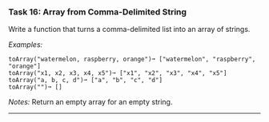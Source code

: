### Task 16: Array from Comma-Delimited String
Write a function that turns a comma-delimited list into an array of strings.

*Examples:*
```
toArray("watermelon, raspberry, orange")➞ ["watermelon", "raspberry", "orange"]
toArray("x1, x2, x3, x4, x5")➞ ["x1", "x2", "x3", "x4", "x5"]
toArray("a, b, c, d")➞ ["a", "b", "c", "d"]
toArray("")➞ []
```
*Notes:*
Return an empty array for an empty string.
***
